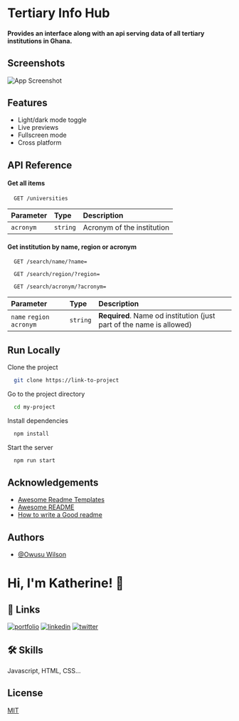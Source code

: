 
# Tertiary Info Hub
#### Provides an interface along with an api serving data of all tertiary institutions in Ghana.




## Screenshots

![App Screenshot](https://via.placeholder.com/468x300?text=App+Screenshot+Here)


## Features

- Light/dark mode toggle
- Live previews
- Fullscreen mode
- Cross platform


## API Reference

#### Get all items

```http
  GET /universities
```

| Parameter | Type     | Description                |
| :-------- | :------- | :------------------------- |
| `acronym` | `string` | Acronym of the institution |

#### Get institution by name, region or acronym

```http
  GET /search/name/?name=
```
```http
  GET /search/region/?region=
```
```http
  GET /search/acronym/?acronym=
```

| Parameter | Type     | Description                       |
| :-------- | :------- | :-------------------------------- |
| `name` `region` `acronym`      | `string` | **Required**. Name od institution (just part of the name is allowed) |




## Run Locally

Clone the project

```bash
  git clone https://link-to-project
```

Go to the project directory

```bash
  cd my-project
```

Install dependencies

```bash
  npm install
```

Start the server

```bash
  npm run start
```


## Acknowledgements

 - [Awesome Readme Templates](https://awesomeopensource.com/project/elangosundar/awesome-README-templates)
 - [Awesome README](https://github.com/matiassingers/awesome-readme)
 - [How to write a Good readme](https://bulldogjob.com/news/449-how-to-write-a-good-readme-for-your-github-project)




## Authors

- [@Owusu Wilson](https://www.github.com/owusu-ilson)


# Hi, I'm Katherine! 👋


## 🔗 Links
[![portfolio](https://img.shields.io/badge/my_portfolio-000?style=for-the-badge&logo=ko-fi&logoColor=white)](https://katherineoelsner.com/)
[![linkedin](https://img.shields.io/badge/linkedin-0A66C2?style=for-the-badge&logo=linkedin&logoColor=white)](https://www.linkedin.com/)
[![twitter](https://img.shields.io/badge/twitter-1DA1F2?style=for-the-badge&logo=twitter&logoColor=white)](https://twitter.com/)


## 🛠 Skills
Javascript, HTML, CSS...


## License

[MIT](https://choosealicense.com/licenses/mit/)

